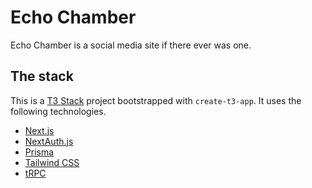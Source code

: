 # Echo Chamber

Echo Chamber is a social media site if there ever was one.

## The stack

This is a [T3 Stack](https://create.t3.gg/) project bootstrapped with `create-t3-app`. It uses the following technologies.

- [Next.js](https://nextjs.org)
- [NextAuth.js](https://next-auth.js.org)
- [Prisma](https://prisma.io)
- [Tailwind CSS](https://tailwindcss.com)
- [tRPC](https://trpc.io)
